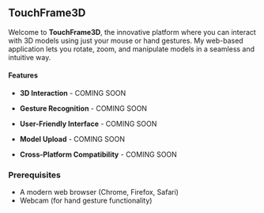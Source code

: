 ## TouchFrame3D

<p>Welcome to <strong>TouchFrame3D</strong>, the innovative platform where you can interact with 3D models using just your mouse or hand gestures. My web-based application lets you rotate, zoom, and manipulate models in a seamless and intuitive way.</p>

#### Features

- **3D Interaction** - COMING SOON

- **Gesture Recognition** - COMING SOON

- **User-Friendly Interface** - COMING SOON

- **Model Upload** - COMING SOON

- **Cross-Platform Compatibility** - COMING SOON

### Prerequisites

- A modern web browser (Chrome, Firefox, Safari)
- Webcam (for hand gesture functionality)
